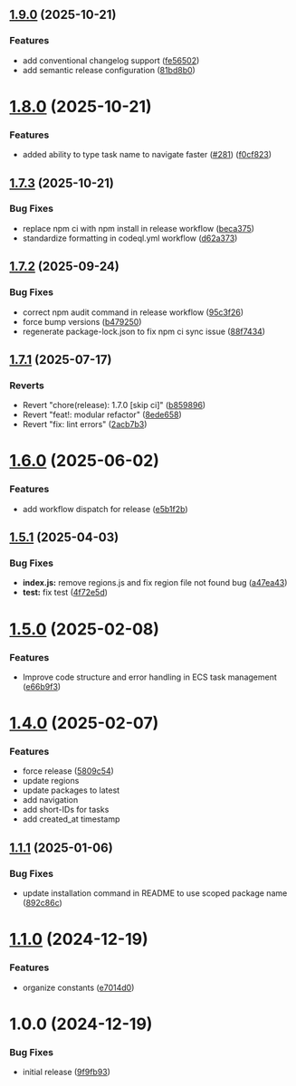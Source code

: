 ## [1.9.0](https://github.com/SchematicHQ/taskonaut/compare/v1.8.0...v1.9.0) (2025-10-21)

### Features

* add conventional changelog support ([fe56502](https://github.com/SchematicHQ/taskonaut/commit/fe56502d1b97eb04900c83162130877822100cfb))
* add semantic release configuration ([81bd8b0](https://github.com/SchematicHQ/taskonaut/commit/81bd8b0a401b6f63f0095ac1c07fe35df6cc7bbf))

# [1.8.0](https://github.com/schematichq/taskonaut/compare/v1.7.3...v1.8.0) (2025-10-21)

### Features

- added ability to type task name to navigate faster ([#281](https://github.com/schematichq/taskonaut/issues/281)) ([f0cf823](https://github.com/schematichq/taskonaut/commit/f0cf8236e5759deb9d916f3bca119192dcc5de82))

## [1.7.3](https://github.com/schematichq/taskonaut/compare/v1.7.2...v1.7.3) (2025-10-21)

### Bug Fixes

- replace npm ci with npm install in release workflow ([beca375](https://github.com/schematichq/taskonaut/commit/beca3755b8483485b4db34a6573e1df374ddc10b))
- standardize formatting in codeql.yml workflow ([d62a373](https://github.com/schematichq/taskonaut/commit/d62a373f13e47362e4dea4ddd0517bb862d42776))

## [1.7.2](https://github.com/schematichq/taskonaut/compare/v1.7.1...v1.7.2) (2025-09-24)

### Bug Fixes

- correct npm audit command in release workflow ([95c3f26](https://github.com/schematichq/taskonaut/commit/95c3f2642c55f70a1c65b221e59c789a0754a906))
- force bump versions ([b479250](https://github.com/schematichq/taskonaut/commit/b479250007c53e06eecbc017e11661522960140f))
- regenerate package-lock.json to fix npm ci sync issue ([88f7434](https://github.com/schematichq/taskonaut/commit/88f743473d98bf4034c6d667e81c24991f17b487))

## [1.7.1](https://github.com/schematichq/taskonaut/compare/v1.7.0...v1.7.1) (2025-07-17)

### Reverts

- Revert "chore(release): 1.7.0 [skip ci]" ([b859896](https://github.com/schematichq/taskonaut/commit/b8598961fd5201656e1d4d49567426e0f89be353))
- Revert "feat!: modular refactor" ([8ede658](https://github.com/schematichq/taskonaut/commit/8ede6580260d42752a47ff24373a647740b93747))
- Revert "fix: lint errors" ([2acb7b3](https://github.com/schematichq/taskonaut/commit/2acb7b36155444c16ea636173df698fe33dc9a1f))

# [1.6.0](https://github.com/schematichq/taskonaut/compare/v1.5.2...v1.6.0) (2025-06-02)

### Features

- add workflow dispatch for release ([e5b1f2b](https://github.com/schematichq/taskonaut/commit/e5b1f2bc2c63597fa205aea1c860e578ef50b995))

## [1.5.1](https://github.com/schematichq/taskonaut/compare/v1.5.0...v1.5.1) (2025-04-03)

### Bug Fixes

- **index.js:** remove regions.js and fix region file not found bug ([a47ea43](https://github.com/schematichq/taskonaut/commit/a47ea43c187a2b4319159d91a33ebb29789037f9))
- **test:** fix test ([4f72e5d](https://github.com/schematichq/taskonaut/commit/4f72e5d70e5e4f8f13269e210f1f6d43f9f14f0e))

# [1.5.0](https://github.com/schematichq/taskonaut/compare/v1.4.0...v1.5.0) (2025-02-08)

### Features

- Improve code structure and error handling in ECS task management ([e66b9f3](https://github.com/schematichq/taskonaut/commit/e66b9f3c6884984cfea94529952dd9429c16d021))

# [1.4.0](https://github.com/schematichq/taskonaut/compare/v1.3.0...v1.4.0) (2025-02-07)

### Features

- force release ([5809c54](https://github.com/schematichq/taskonaut/commit/5809c540e93dcc2fb22e639271b0e306f27ecd26))
- update regions
- update packages to latest
- add navigation
- add short-IDs for tasks
- add created_at timestamp

## [1.1.1](https://github.com/SchematicHQ/taskonaut/compare/v1.1.0...v1.1.1) (2025-01-06)

### Bug Fixes

- update installation command in README to use scoped package name ([892c86c](https://github.com/SchematicHQ/taskonaut/commit/892c86c319e8fe34c08c6b27f6dbf931fa24311b))

# [1.1.0](https://github.com/SchematicHQ/taskonaut/compare/v1.0.0...v1.1.0) (2024-12-19)

### Features

- organize constants ([e7014d0](https://github.com/SchematicHQ/taskonaut/commit/e7014d00e575d94057cb4ee578c273aefdc0ca33))

# 1.0.0 (2024-12-19)

### Bug Fixes

- initial release ([9f9fb93](https://github.com/SchematicHQ/taskonaut/commit/9f9fb931ea9d996d3c7df40cc7966febec9a8504))

